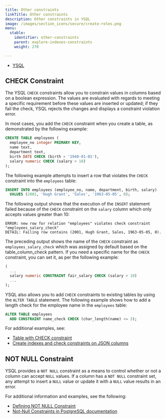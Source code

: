 ```yaml
---
title: Other constraints
linkTitle: Other constraints
description: Other constraints in YSQL
image: /images/section_icons/secure/create-roles.png
menu:
  stable:
    identifier: other-constraints
    parent: explore-indexes-constraints
    weight: 270

---
```


<ul class="nav nav-tabs-alt nav-tabs-yb">
  <li >
    <a href="../other-constraints/" class="nav-link active">
      <i class="icon-postgres" aria-hidden="true"></i>
      YSQL
    </a>
  </li>
</ul>

## CHECK Constraint

The YSQL `CHECK` constraints allow you to constrain values in columns based on a boolean expression. The values are evaluated with regards to meeting a specific requirement before these values are inserted or updated; if they fail the check, YSQL rejects the changes and displays a constraint violation error.

In most cases, you add the `CHECK` constraint when you create a table, as demonstrated by the following example:

```sql
CREATE TABLE employees (
  employee_no integer PRIMARY KEY,
  name text,
  department text,
  birth DATE CHECK (birth > '1940-01-01'),
  salary numeric CHECK (salary > 10)
);
```

The following example attempts to insert a row that violates the `CHECK` constraint into the `employees` table:

```sql
INSERT INTO employees (employee_no, name, department, birth, salary)
  VALUES (2001, 'Hugh Grant', 'Sales', '1963-05-05', 0);
```

The following output shows that the execution of the `INSERT` statement failed because of the `CHECK` constraint on the `salary` column which only accepts values greater than 10:

```output
ERROR: new row for relation "employees" violates check constraint "employees_salary_check"
DETAIL: Failing row contains (2001, Hugh Grant, Sales, 1963-05-05, 0).
```

The preceding output shows the name of the `CHECK` constraint as `employees_salary_check` which was assigned by default based on the table_column_check pattern. If you need a specific name for the `CHECK` constraint, you can set it, as per the following example:

```sql
(
  ...
  salary numeric CONSTRAINT fair_salary CHECK (salary > 10)
  ...
);
```

YSQL also allows you to add `CHECK` constraints to existing tables by using the `ALTER TABLE` statement. The following example shows how to add a length check for the employee name in the `employees` table:

```sql
ALTER TABLE employees
  ADD CONSTRAINT name_check CHECK (char_length(name) <= 3);
```

For additional examples, see:

- [Table with CHECK constraint](../../../api/ysql/the-sql-language/statements/ddl_create_table/#table-with-check-constraint)
- [Create indexes and check constraints on JSON columns](../../../api/ysql/datatypes/type_json/create-indexes-check-constraints/#check-constraints-on-jsonb-columns)

## NOT NULL Constraint

YSQL provides a `NOT NULL` constraint as a means to control whether or not a column can accept `NULL` values. If a column has a `NOT NULL` constraint set, any attempt to insert a `NULL` value or update it with a `NULL` value results in an error.

For additional information and examples, see the following:

- [Defining NOT NULL Constraint](../../ysql-language-features/data-manipulation/#defining-not-null-constraint)
- [Not-Null Constraints in PostgreSQL documentation](https://www.postgresql.org/docs/11/ddl-constraints.html#id-1.5.4.5.6)
